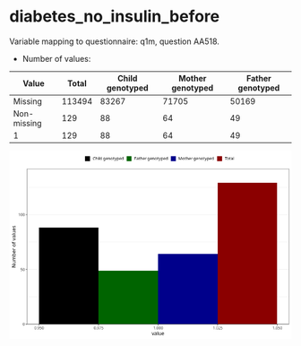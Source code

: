 # diabetes_no_insulin_before
Variable mapping to questionnaire: q1m, question AA518.
- Number of values:

| Value | Total | Child genotyped | Mother genotyped | Father genotyped |
| ----- | ----- | --------------- | ---------------- | ---------------- |
| Missing | 113494 | 83267 | 71705 | 50169 |
| Non-missing | 129 | 88 | 64 | 49 |
| 1 | 129 | 88 | 64 | 49 |



![](diabetes_no_insulin_before_n.png)



